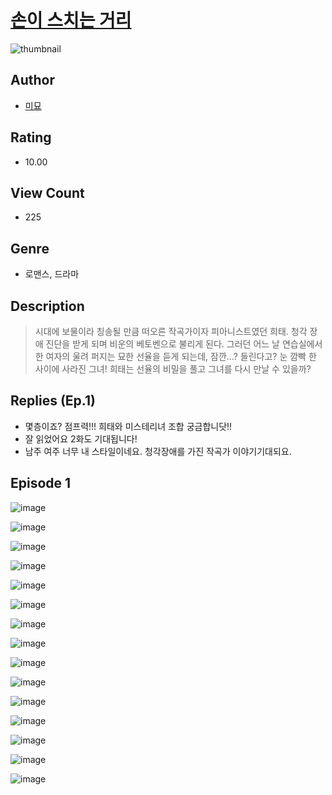 # [손이 스치는 거리](https://comic.naver.com/challenge/list?titleId=811052)
![thumbnail](https://image-comic.pstatic.net/user_contents_data/challenge_comic/2023/05/25/364847/upload_7219323220677177956_480x623.jpeg)

## Author
- [미묘](https://comic.naver.com/artistTitle?id=364847)

## Rating
- 10.00

## View Count
- 225

## Genre
- 로맨스, 드라마

## Description
> 시대에 보물이라 칭송될 만큼 떠오른 작곡가이자 피아니스트였던 희태. 청각 장애 진단을 받게 되며 비운의 베토벤으로 불리게 된다. 그러던 어느 날 연습실에서 한 여자의 울려 퍼지는 묘한 선율을 듣게 되는데, 잠깐...? 들린다고? 눈 깜빡 한 사이에 사라진 그녀! 희태는 선율의 비밀을 풀고 그녀를 다시 만날 수 있을까?

## Replies (Ep.1)
- 몇층이죠? 점프력!!! 희태와 미스테리녀 조합 궁금합니닷!!
- 잘 읽었어요 2화도 기대됩니다!
- 남주 여주 너무 내 스타일이네요. 청각장애를 가진 작곡가 이야기기대되요.

## Episode 1
![image](https://image-comic.pstatic.net/user_contents_data/challenge_comic/2023/05/25/364847/upload_7076952034875225653.jpeg)

![image](https://image-comic.pstatic.net/user_contents_data/challenge_comic/2023/05/25/364847/upload_4051043060336911921.jpeg)

![image](https://image-comic.pstatic.net/user_contents_data/challenge_comic/2023/05/25/364847/upload_4120850173049123379.jpeg)

![image](https://image-comic.pstatic.net/user_contents_data/challenge_comic/2023/05/25/364847/upload_4063152179482146660.jpeg)

![image](https://image-comic.pstatic.net/user_contents_data/challenge_comic/2023/05/25/364847/upload_7292003112510382649.jpeg)

![image](https://image-comic.pstatic.net/user_contents_data/challenge_comic/2023/05/25/364847/upload_7364342190030860593.jpeg)

![image](https://image-comic.pstatic.net/user_contents_data/challenge_comic/2023/05/25/364847/upload_3689629216835645542.jpeg)

![image](https://image-comic.pstatic.net/user_contents_data/challenge_comic/2023/05/25/364847/upload_3847543262921646902.jpeg)

![image](https://image-comic.pstatic.net/user_contents_data/challenge_comic/2023/05/25/364847/upload_4062586829427794742.jpeg)

![image](https://image-comic.pstatic.net/user_contents_data/challenge_comic/2023/05/25/364847/upload_4062582461411976548.jpeg)

![image](https://image-comic.pstatic.net/user_contents_data/challenge_comic/2023/05/25/364847/upload_3763150243603231585.jpeg)

![image](https://image-comic.pstatic.net/user_contents_data/challenge_comic/2023/05/25/364847/upload_4122536592058366003.jpeg)

![image](https://image-comic.pstatic.net/user_contents_data/challenge_comic/2023/05/25/364847/upload_3690246003348497252.jpeg)

![image](https://image-comic.pstatic.net/user_contents_data/challenge_comic/2023/05/25/364847/upload_4049076029656086577.jpeg)

![image](https://image-comic.pstatic.net/user_contents_data/challenge_comic/2023/05/25/364847/upload_7363720077727838773.jpeg)
